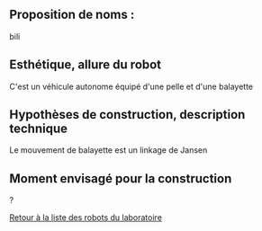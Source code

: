 
## Proposition de noms : 

bili

## Esthétique, allure du robot

C'est un véhicule autonome équipé d'une pelle et d'une balayette

## Hypothèses de construction, description technique

Le mouvement de balayette est un linkage de Jansen

## Moment envisagé pour la construction

?

[Retour à la liste des robots du laboratoire](/robots.md/)
